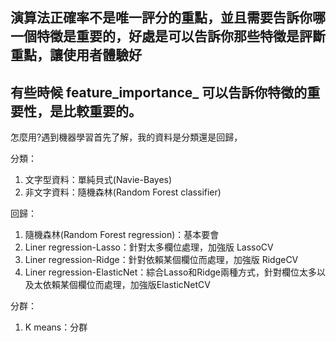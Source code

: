 ## 演算法正確率不是唯一評分的重點，並且需要告訴你哪一個特徵是重要的，好處是可以告訴你那些特徵是評斷重點，讓使用者體驗好
## 有些時候 feature_importance_ 可以告訴你特徵的重要性，是比較重要的。

怎麼用?遇到機器學習首先了解，我的資料是分類還是回歸，

分類：
1. 文字型資料：單純貝式(Navie-Bayes)
2. 非文字資料：隨機森林(Random Forest classifier)

回歸：
1. 隨機森林(Random Forest regression)：基本要會
2. Liner regression-Lasso：針對太多欄位處理，加強版 LassoCV
3.	Liner regression-Ridge：針對依賴某個欄位而處理，加強版 RidgeCV
4.	Liner regression-ElasticNet：綜合Lasso和Ridge兩種方式，針對欄位太多以及太依賴某個欄位而處理，加強版ElasticNetCV

分群：
1.	K means：分群

